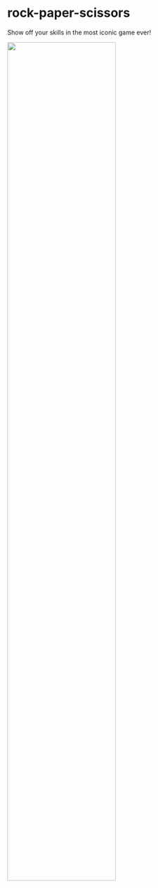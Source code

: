 # rock-paper-scissors
Show off your skills in the most iconic game ever!

<img src="https://i.imgur.com/pMCpZ6n.png" width="70%" />
